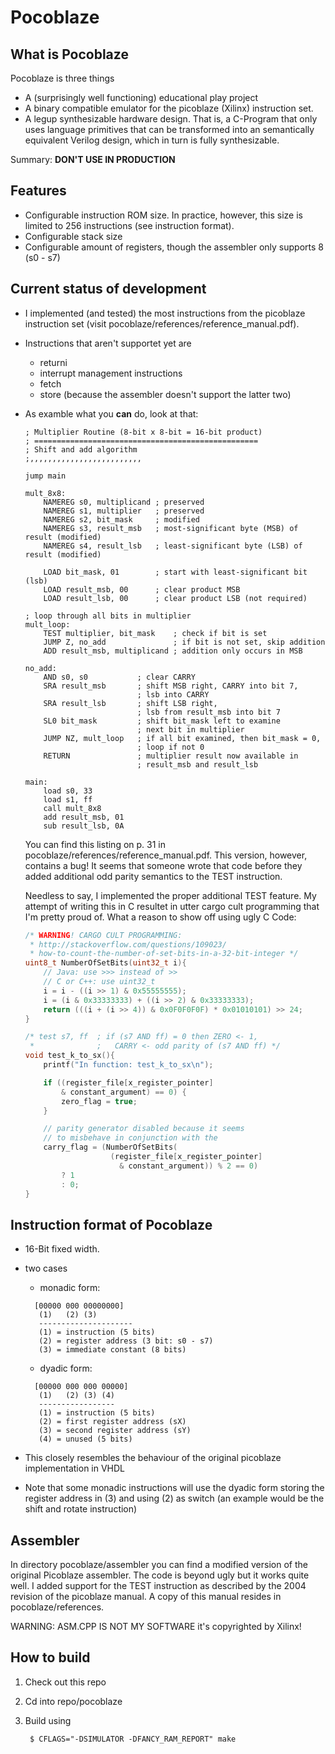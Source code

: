 # Pocoblaze
## What is Pocoblaze

Pocoblaze is three things

- A (surprisingly well functioning) educational play project
- A binary compatible emulator for the picoblaze (Xilinx)
  instruction set.
- A legup synthesizable hardware design. That is, a C-Program
  that only uses language primitives that can be transformed
  into an semantically equivalent Verilog design, which in turn
  is fully synthesizable.

Summary: **DON'T USE IN PRODUCTION**

## Features

- Configurable instruction ROM size. In practice, however,
  this size is limited to 256 instructions (see instruction format).
- Configurable stack size
- Configurable amount of registers, though the
  assembler only supports 8 (s0 - s7)

## Current status of development

- I implemented (and tested) the most instructions from the
  picoblaze instruction set (visit pocoblaze/references/reference_manual.pdf).
- Instructions that aren't supportet yet are
  - returni
  - interrupt management instructions
  - fetch
  - store (because the assembler doesn't support the latter two)
- As examble what you **can** do, look at that:
  ```assembly
  ; Multiplier Routine (8-bit x 8-bit = 16-bit product)
  ; ==================================================
  ; Shift and add algorithm
  ;,,,,,,,,,,,,,,,,,,,,,,,,,

  jump main

  mult_8x8:
      NAMEREG s0, multiplicand ; preserved
      NAMEREG s1, multiplier   ; preserved
      NAMEREG s2, bit_mask     ; modified
      NAMEREG s3, result_msb   ; most-significant byte (MSB) of result (modified)
      NAMEREG s4, result_lsb   ; least-significant byte (LSB) of result (modified)

      LOAD bit_mask, 01        ; start with least-significant bit (lsb)
      LOAD result_msb, 00      ; clear product MSB
      LOAD result_lsb, 00      ; clear product LSB (not required)

  ; loop through all bits in multiplier
  mult_loop:
      TEST multiplier, bit_mask    ; check if bit is set
      JUMP Z, no_add               ; if bit is not set, skip addition
      ADD result_msb, multiplicand ; addition only occurs in MSB

  no_add:
      AND s0, s0           ; clear CARRY
      SRA result_msb       ; shift MSB right, CARRY into bit 7,
                           ; lsb into CARRY
      SRA result_lsb       ; shift LSB right,
                           ; lsb from result_msb into bit 7
      SL0 bit_mask         ; shift bit_mask left to examine
                           ; next bit in multiplier
      JUMP NZ, mult_loop   ; if all bit examined, then bit_mask = 0,
                           ; loop if not 0
      RETURN               ; multiplier result now available in
                           ; result_msb and result_lsb

  main:
      load s0, 33
      load s1, ff
      call mult_8x8
      add result_msb, 01
      sub result_lsb, 0A
  ```
  You can find this listing on p. 31 in pocoblaze/references/reference_manual.pdf.
  This version, however, contains a bug! It seems that someone wrote that
  code before they added additional odd parity semantics to the TEST instruction.

  Needless to say, I implemented the proper additional TEST feature.
  My attempt of writing this in C resultet in utter cargo cult programming
  that I'm pretty proud of. What a reason to show off using ugly C Code:

  ```C
  /* WARNING! CARGO CULT PROGRAMMING:
   * http://stackoverflow.com/questions/109023/
   * how-to-count-the-number-of-set-bits-in-a-32-bit-integer */
  uint8_t NumberOfSetBits(uint32_t i){
      // Java: use >>> instead of >>
      // C or C++: use uint32_t
      i = i - ((i >> 1) & 0x55555555);
      i = (i & 0x33333333) + ((i >> 2) & 0x33333333);
      return (((i + (i >> 4)) & 0x0F0F0F0F) * 0x01010101) >> 24;
  }

  /* test s7, ff  ; if (s7 AND ff) = 0 then ZERO <- 1,
   *              ;   CARRY <- odd parity of (s7 AND ff) */
  void test_k_to_sx(){
      printf("In function: test_k_to_sx\n");

      if ((register_file[x_register_pointer]
          & constant_argument) == 0) {
          zero_flag = true;
      }

      // parity generator disabled because it seems
      // to misbehave in conjunction with the
      carry_flag = (NumberOfSetBits(
                     (register_file[x_register_pointer]
                       & constant_argument)) % 2 == 0)
          ? 1
          : 0;
  }
  ```

## Instruction format of Pocoblaze

- 16-Bit fixed width.
- two cases
  - monadic form:
  ```
    [00000 000 00000000]
     (1)   (2) (3)
     ---------------------
     (1) = instruction (5 bits)
     (2) = register address (3 bit: s0 - s7)
     (3) = immediate constant (8 bits)
  ```
  - dyadic form:
  ```
    [00000 000 000 00000]
     (1)   (2) (3) (4)
     -----------------
     (1) = instruction (5 bits)
     (2) = first register address (sX)
     (3) = second register address (sY)
     (4) = unused (5 bits)
  ```

- This closely resembles the
  behaviour of the original picoblaze
  implementation in VHDL
- Note that some monadic instructions will use
  the dyadic form storing the register address
  in (3) and using (2) as switch (an example would be
  the shift and rotate instruction)

## Assembler
In directory pocoblaze/assembler you can find a modified version
of the original Picoblaze assembler. The code is beyond ugly
but it works quite well. I added support for the TEST instruction
as described by the 2004 revision of the picoblaze manual. A
copy of this manual resides in pocoblaze/references.

WARNING: ASM.CPP IS NOT MY SOFTWARE
it's copyrighted by Xilinx!

## How to build

1. Check out this repo
2. Cd into repo/pocoblaze
3. Build using

        $ CFLAGS="-DSIMULATOR -DFANCY_RAM_REPORT" make
